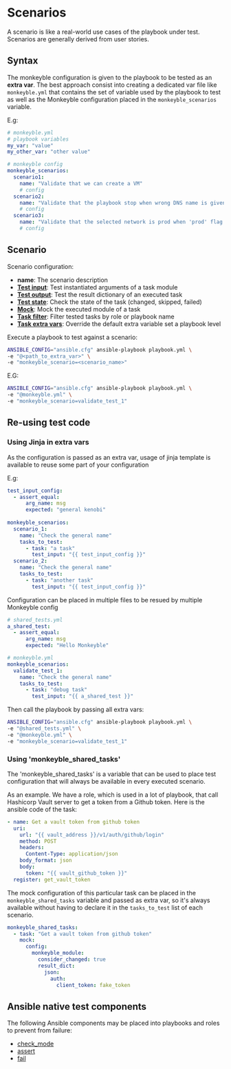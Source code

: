 # Scenarios

A scenario is like a real-world  use cases of the playbook under test. Scenarios are generally derived from user stories.

## Syntax

The monkeyble configuration is given to the playbook to be tested as an **extra var**.
The best approach consist into creating a dedicated var file like `monkeyble.yml` that contains the set of variable used
by the playbook to test as well as the Monkeyble configuration placed in the `monkeyble_scenarios` variable.

E.g:
```yaml
# monkeyble.yml
# playbook variables
my_var: "value"
my_other_var: "other value"

# monkeyble config
monkeyble_scenarios:
  scenario1:
    name: "Validate that we can create a VM"
    # config
  scenario2:
    name: "Validate that the playbook stop when wrong DNS name is given"
    # config
  scenario3:
    name: "Validate that the selected network is prod when 'prod' flag is true"
    # config
```

## Scenario

Scenario configuration:

- **name**: The scenario description
- **[Test input](test_input.md)**: Test instantiated arguments of a task module 
- **[Test output](test_output.md)**: Test the result dictionary of an executed task
- **[Test state](states.md)**: Check the state of the task (changed, skipped, failed)
- **[Mock](mock.md)**: Mock the executed module of a task 
- **[Task filter](task_filters.md)**: Filter tested tasks by role or playbook name 
- **[Task extra vars](extra_vars.md)**: Override the default extra variable set a playbook level

Execute a playbook to test against a scenario:

```bash
ANSIBLE_CONFIG="ansible.cfg" ansible-playbook playbook.yml \
-e "@<path_to_extra_var>" \
-e "monkeyble_scenario=<scenario_name>"
```

E.G:
```bash
ANSIBLE_CONFIG="ansible.cfg" ansible-playbook playbook.yml \
-e "@monkeyble.yml" \
-e "monkeyble_scenario=validate_test_1"
```

## Re-using test code

### Using Jinja in extra vars

As the configuration is passed as an extra var, usage of jinja template is available to reuse some part of your configuration

E.g:
```yaml
test_input_config:
  - assert_equal:
      arg_name: msg
      expected: "general kenobi"
      
monkeyble_scenarios:
  scenario_1:
    name: "Check the general name"
    tasks_to_test:
      - task: "a task"
        test_input: "{{ test_input_config }}"
  scenario_2:
    name: "Check the general name"
    tasks_to_test:
      - task: "another task"
        test_input: "{{ test_input_config }}"
```

Configuration can be placed in multiple files to be resued by multiple Monkeyble config

```yaml
# shared_tests.yml
a_shared_test:
  - assert_equal:
      arg_name: msg
      expected: "Hello Monkeyble"
```

```yaml
# monkeyble.yml
monkeyble_scenarios:
  validate_test_1:
    name: "Check the general name"
    tasks_to_test:
      - task: "debug task"
        test_input: "{{ a_shared_test }}"
```

Then call the playbook by passing all extra vars:

```bash
ANSIBLE_CONFIG="ansible.cfg" ansible-playbook playbook.yml \
-e "@shared_tests.yml" \
-e "@monkeyble.yml" \
-e "monkeyble_scenario=validate_test_1"
```

### Using 'monkeyble_shared_tasks'

The 'monkeyble_shared_tasks' is a variable that can be used to place test configuration that will always be available in every executed scenario.

As an example. We have a role, which is used in a lot of playbook, that call Hashicorp Vault server to get a token from a Github token. Here is the ansible code of the task:

```yaml
- name: Get a vault token from github token
  uri:
    url: "{{ vault_address }}/v1/auth/github/login"
    method: POST
    headers:
      Content-Type: application/json
    body_format: json
    body:
      token: "{{ vault_github_token }}"
  register: get_vault_token
```

The mock configuration of this particular task can be placed in the `monkeyble_shared_tasks` variable and passed as extra var, so it's always available 
without having to declare it in the `tasks_to_test` list of each scenario.
```yaml
monkeyble_shared_tasks:
  - task: "Get a vault token from github token"
    mock:
      config:
        monkeyble_module:
          consider_changed: true
          result_dict:
            json:
              auth:
                client_token: fake_token
```


## Ansible native test components

The following Ansible components may be placed into playbooks and roles to prevent from failure:

- [check_mode](https://docs.ansible.com/ansible/latest/user_guide/playbooks_checkmode.html)
- [assert](https://docs.ansible.com/ansible/latest/collections/ansible/builtin/assert_module.html)
- [fail](https://docs.ansible.com/ansible/latest/collections/ansible/builtin/fail_module.html)
